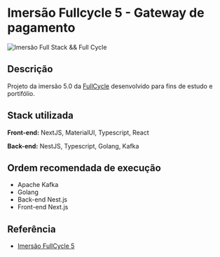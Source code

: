 # Imersão Fullcycle 5 - Gateway de pagamento
![Imersão Full Stack && Full Cycle](https://events-fullcycle.s3.amazonaws.com/events-fullcycle/static/site/img/grupo_4417.png)

## Descrição
Projeto da imersão 5.0 da [FullCycle](https://fullcycle.com.br) desenvolvido para fins de estudo e portifólio.

## Stack utilizada

**Front-end:** NextJS, MaterialUI, Typescript, React

**Back-end:** NestJS, Typescript, Golang, Kafka

## Ordem recomendada de execução

* Apache Kafka
* Golang
* Back-end Nest.js
* Front-end Next.js

## Referência

 - [Imersão FullCycle 5](https://github.com/codeedu/imersaofc5/tree/main)